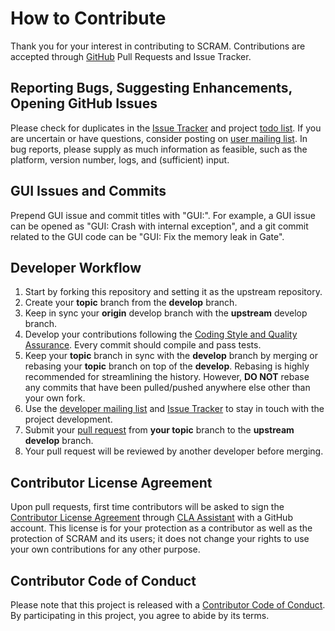 # How to Contribute

Thank you for your interest in contributing to SCRAM.
Contributions are accepted through [GitHub](https://help.github.com)
Pull Requests and Issue Tracker.


## Reporting Bugs, Suggesting Enhancements, Opening GitHub Issues

Please check for duplicates in the [Issue Tracker] and project [todo list].
If you are uncertain or have questions,
consider posting on [user mailing list].
In bug reports, please supply as much information as feasible,
such as the platform, version number, logs, and (sufficient) input.

[Issue Tracker]: https://github.com/rakhimov/scram/issues?utf8=%E2%9C%93&q=
[todo list]: https://scram-pra.org/doc/todo.html
[user mailing list]: https://groups.google.com/forum/#!forum/scram-users


## GUI Issues and Commits

Prepend GUI issue and commit titles with "GUI:".
For example, a GUI issue can be opened as "GUI: Crash with internal exception",
and a git commit related to the GUI code can be "GUI: Fix the memory leak in Gate".


## Developer Workflow

1. Start by forking this repository and setting it as the upstream repository.
2. Create your **topic** branch from the **develop** branch.
3. Keep in sync your **origin** develop branch with the **upstream** develop branch.
4. Develop your contributions following the [Coding Style and Quality Assurance].
   Every commit should compile and pass tests.
5. Keep your **topic** branch in sync with the **develop** branch
   by merging or rebasing your **topic** branch on top of the **develop**.
   Rebasing is highly recommended for streamlining the history.
   However, **DO NOT** rebase any commits
   that have been pulled/pushed anywhere else other than your own fork.
6. Use the [developer mailing list] and [Issue Tracker]
   to stay in touch with the project development.
7. Submit your [pull request] from **your topic** branch to the **upstream develop** branch.
8. Your pull request will be reviewed by another developer before merging.

[Coding Style and Quality Assurance]: https://scram-pra.org/doc/coding_standards.html
[developer mailing list]: https://groups.google.com/forum/#!forum/scram-dev
[pull request]: https://help.github.com/articles/using-pull-requests/


## Contributor License Agreement

Upon pull requests,
first time contributors will be asked to sign the [Contributor License Agreement]
through [CLA Assistant] with a GitHub account.
This license is for your protection as a contributor
as well as the protection of SCRAM and its users;
it does not change your rights to use your own contributions for any other purpose.

[Contributor License Agreement]: https://github.com/rakhimov/scram/blob/develop/ICLA.md
[CLA Assistant]: https://cla-assistant.io/


## Contributor Code of Conduct

Please note that this project is released with a [Contributor Code of Conduct].
By participating in this project,
you agree to abide by its terms.

[Contributor Code of Conduct]: https://github.com/rakhimov/scram/blob/develop/CODE_OF_CONDUCT.md
